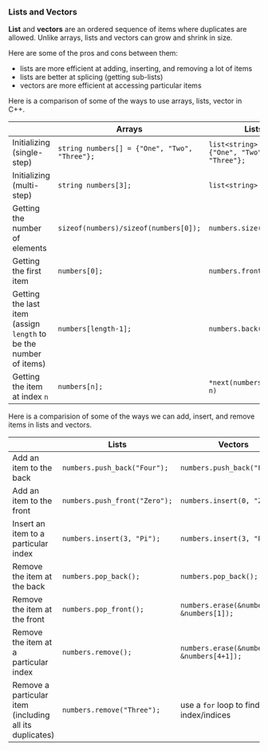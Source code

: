 <!-- # [Link to video.]() -->

### Lists and Vectors

**List** and **vectors** are an ordered sequence of items where duplicates are allowed. Unlike arrays, lists and vectors can grow and shrink in size.

Here are some of the pros and cons between them:
* lists are more efficient at adding, inserting, and removing a lot of items
* lists are better at splicing (getting sub-lists)
* vectors are more efficient at accessing particular items

Here is a comparison of some of the ways to use arrays, lists, vector in C++.

| | Arrays | Lists | Vectors |
| --- | --- | --- | --- |
| Initializing (single-step) | `string numbers[] = {"One", "Two", "Three"};` | `list<string> numbers = {"One", "Two", "Three"};` | `vector<string> numbers = {"One", "Two", "Three"};` |
| Initializing (multi-step) | `string numbers[3];` | `list<string> numbers;` | `vector<string> numbers;` |
| Getting the number of elements | `sizeof(numbers)/sizeof(numbers[0]);` | `numbers.size();` | `numbers.size();` |
| Getting the first item | `numbers[0];` | `numbers.front();` | `numbers.at(0);` |
| Getting the last item (assign `length` to be the number of items) | `numbers[length-1];` | `numbers.back();` | `numbers.at(length-1);` |
| Getting the item at index `n` | `numbers[n];` | `*next(numbers.begin(), n)` | `numbers.at(n);` |

Here is a comparision of some of the ways we can add, insert, and remove items in lists and vectors.

| | Lists | Vectors |
| --- | --- | --- | 
| Add an item to the back | `numbers.push_back("Four");` | `numbers.push_back("Four");` |
| Add an item to the front | `numbers.push_front("Zero");` | `numbers.insert(0, "Zero");` |
| Insert an item to a particular index | `numbers.insert(3, "Pi");` | `numbers.insert(3, "Pi"));` |
| Remove the item at the back | `numbers.pop_back();` | `numbers.pop_back();` |
| Remove the item at the front | `numbers.pop_front();` | `numbers.erase(&numbers[0], &numbers[1]);` |
| Remove the item at a particular index | `numbers.remove();` | `numbers.erase(&numbers[4], &numbers[4+1]);` |
| Remove a particular item (including all its duplicates) | `numbers.remove("Three");` | use a `for` loop to find the index/indices |

<!-- Here's a demonstration:

```java
/**
 * @author MissStrong
 */

import java.util.List; // we need to import this for List.of()
import java.util.ArrayList; // we need to import this for ArrayList()

public class Main {

  /**
   * Playing with arraylists.
   *
   * @param args the command line arguments
   */
  public static void main(String[] args) {
    ArrayList<String> numbers = new ArrayList(List.of("One", "Two", "Three", "Five"));
    
    System.out.println(numbers.contains("Four")); // prints false
    
    numbers.add("One");
    numbers.add(3, "Four");
    
    System.out.println(numbers); // prints [One, Two, Three, Four, Five, One]
    
    System.out.println(numbers.indexOf("One")); // prints 0
    System.out.println(numbers.lastIndexOf("One")); // prints 5
    
    numbers.clear();
    System.out.println(numbers); // prints []
  }    
}
``` -->

<!-- ### Lists of Arrays

Lists *cannot* contain arrays as elements. In general they should not be mixed together.

```java
ArrayList<Integer[]> arraylistOfArrays = new ArrayList(); // this doesn't work
``` -->
